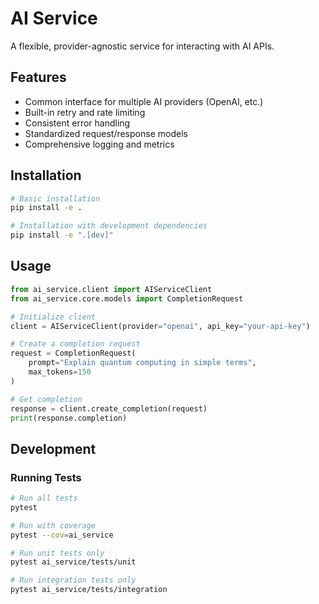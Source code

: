 # AI Service

A flexible, provider-agnostic service for interacting with AI APIs.

## Features

- Common interface for multiple AI providers (OpenAI, etc.)
- Built-in retry and rate limiting
- Consistent error handling
- Standardized request/response models
- Comprehensive logging and metrics

## Installation

```bash
# Basic installation
pip install -e .

# Installation with development dependencies
pip install -e ".[dev]"
```

## Usage

```python
from ai_service.client import AIServiceClient
from ai_service.core.models import CompletionRequest

# Initialize client
client = AIServiceClient(provider="openai", api_key="your-api-key")

# Create a completion request
request = CompletionRequest(
    prompt="Explain quantum computing in simple terms",
    max_tokens=150
)

# Get completion
response = client.create_completion(request)
print(response.completion)
```

## Development

### Running Tests

```bash
# Run all tests
pytest

# Run with coverage
pytest --cov=ai_service

# Run unit tests only
pytest ai_service/tests/unit

# Run integration tests only
pytest ai_service/tests/integration
```